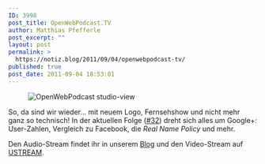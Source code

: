 ```yaml
---
ID: 3998
post_title: OpenWebPodcast.TV
author: Matthias Pfefferle
post_excerpt: ""
layout: post
permalink: >
  https://notiz.blog/2011/09/04/openwebpodcast-tv/
published: true
post_date: 2011-09-04 18:53:01
---
```

<!-- wp:image {"id":4006,"align":"center"} -->
<figure class="wp-block-image aligncenter"><img src="https://notiz.blog/wp-content/uploads/2011/09/Open-Web-Podcast-32-Recorded-on-17.08.11-MrTopf-on-USTREAM.-The-Web-1.jpg" alt="OpenWebPodcast studio-view" class="wp-image-4006" /></figure>
<!-- /wp:image -->

<!-- wp:paragraph -->
<p>So, da sind wir wieder... mit neuem Logo, Fernsehshow und nicht mehr ganz so technisch! In der aktuellen Folge (<a href="http://blog.openwebpodcast.de/401/owp32-eingekreist/">#32</a>) dreht sich alles um Google+: User-Zahlen, Vergleich zu Facebook, die <em>Real Name Policy</em> und mehr.</p>
<!-- /wp:paragraph -->

<!-- wp:paragraph -->
<p>Den Audio-Stream findet ihr in unserem <a href="http://blog.openwebpodcast.de/401/owp32-eingekreist/">Blog</a> und den Video-Stream auf <a href="http://www.ustream.tv/recorded/16718187">USTREAM</a>.</p>
<!-- /wp:paragraph -->